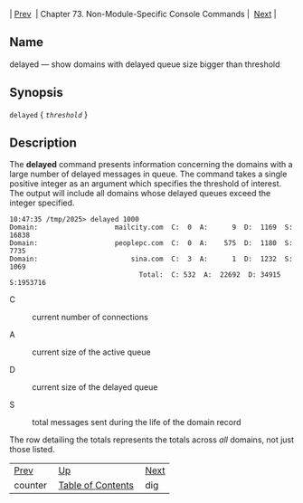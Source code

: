 | [Prev](console_commands.counter)  | Chapter 73. Non-Module-Specific Console Commands |  [Next](console_commands.dig) |

<a name="console_commands.delayed"></a>
## Name

delayed — show domains with delayed queue size bigger than threshold

## Synopsis

`delayed` { *`threshold`* }

<a name="idp11938480"></a>
## Description

The **delayed** command presents information concerning the domains with a large number of delayed messages in queue. The command takes a single positive integer as an argument which specifies the threshold of interest. The output will include all domains whose delayed queues exceed the integer specified.

```
10:47:35 /tmp/2025> delayed 1000
Domain:                   mailcity.com  C:  0  A:      9  D:  1169  S: 16838
Domain:                   peoplepc.com  C:  0  A:    575  D:  1180  S:  7735
Domain:                       sina.com  C:  3  A:      1  D:  1232  S:  1069
                                Total:  C: 532  A:  22692  D: 34915  S:1953716
```

<dl className="variablelist">

<dt>C</dt>

<dd>

current number of connections

</dd>

<dt>A</dt>

<dd>

current size of the active queue

</dd>

<dt>D</dt>

<dd>

current size of the delayed queue

</dd>

<dt>S</dt>

<dd>

total messages sent during the life of the domain record

</dd>

</dl>

The row detailing the totals represents the totals across *all* domains, not just those listed.

|     |     |     |
| --- | --- | --- |
| [Prev](console_commands.counter)  | [Up](console.cmds.ref) |  [Next](console_commands.dig) |
| counter  | [Table of Contents](index) |  dig |

